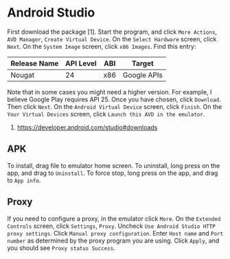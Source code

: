 # Android Studio

First download the package [1]. Start the program, and click `More Actions`,
`AVD Manager`, `Create Virtual Device`. On the `Select Hardware` screen, click
`Next`. On the `System Image` screen, click `x86 Images`. Find this entry:

Release Name | API Level | ABI | Target
-------------|-----------|-----|------------
Nougat       | 24        | x86 | Google APIs

Note that in some cases you might need a higher version. For example, I believe
Google Play requires API 25. Once you have chosen, click `Download`. Then click
`Next`. On the `Android Virtual Device` screen, click `Finish`. On the `Your
Virtual Devices` screen, click `Launch this AVD in the emulator`.

1. https://developer.android.com/studio#downloads

## APK

To install, drag file to emulator home screen. To uninstall, long press on the
app, and drag to `Uninstall`. To force stop, long press on the app, and drag
to `App info`.

## Proxy

If you need to configure a proxy, in the emulator click `More`. On the
`Extended Controls` screen, click `Settings`, `Proxy`. Uncheck `Use Android
Studio HTTP proxy settings`. Click `Manual proxy configuration`. Enter `Host
name` and `Port number` as determined by the proxy program you are using. Click
`Apply`, and you should see `Proxy status Success`.

